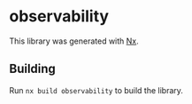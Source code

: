 # observability

This library was generated with [Nx](https://nx.dev).

## Building

Run `nx build observability` to build the library.
